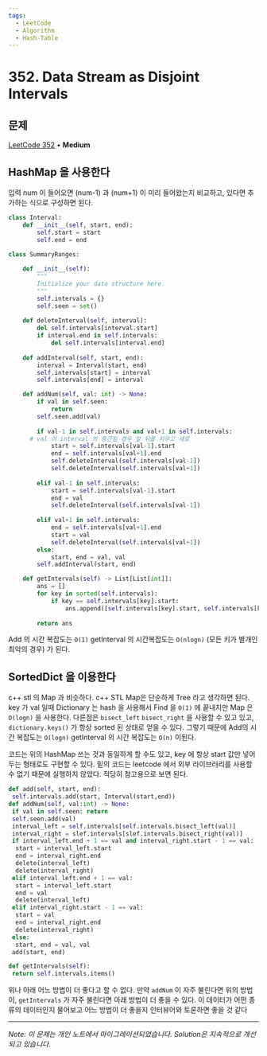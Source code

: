 ```yaml
---
tags:
  - LeetCode
  - Algorithm
  - Hash-Table
---
```


# 352. Data Stream as Disjoint Intervals

## 문제

[LeetCode 352](https://leetcode.com/problems/data-stream-as-disjoint-intervals/) • **Medium**

## HashMap 을 사용한다

입력 num 이 들어오면 (num-1) 과 (num+1) 이 미리 들어왔는지 비교하고, 있다면 추가하는 식으로 구성하면 된다.

```python
class Interval:
    def __init__(self, start, end):
        self.start = start
        self.end = end
        
class SummaryRanges:

    def __init__(self):
        """
        Initialize your data structure here.
        """
        self.intervals = {}
        self.seen = set()
    
    def deleteInterval(self, interval):
        del self.intervals[interval.start]
        if interval.end in self.intervals:
            del self.intervals[interval.end]
    
    def addInterval(self, start, end):
        interval = Interval(start, end)
        self.intervals[start] = interval
        self.intervals[end] = interval

    def addNum(self, val: int) -> None:
        if val in self.seen:
            return
        self.seen.add(val)
        
        if val-1 in self.intervals and val+1 in self.intervals:
      # val 이 interval 의 중간일 경우 앞 뒤를 지우고 새로
            start = self.intervals[val-1].start
            end = self.intervals[val+1].end
            self.deleteInterval(self.intervals[val-1])
            self.deleteInterval(self.intervals[val+1])
            
        elif val-1 in self.intervals:
            start = self.intervals[val-1].start
            end = val
            self.deleteInterval(self.intervals[val-1])
            
        elif val+1 in self.intervals:
            end = self.intervals[val+1].end
            start = val
            self.deleteInterval(self.intervals[val+1])
        else:
            start, end = val, val
        self.addInterval(start, end)

    def getIntervals(self) -> List[List[int]]:
        ans = []
        for key in sorted(self.intervals):
            if key == self.intervals[key].start:
                ans.append([self.intervals[key].start, self.intervals[key].end])
            
        return ans
```

Add 의 시간 복잡도는 `O(1)` getInterval 의 시간복잡도는 `O(nlogn)` (모든 키가 별개인 최악의 경우) 가 된다.

## SortedDict 을 이용한다

c++ stl 의 Map 과 비슷하다. c++ STL Map은 단순하게 Tree 라고 생각하면 된다. key 가 val 일때 Dictionary 는 hash 을 사용해서 Find 을 `O(1)` 에 끝내지만 Map 은 `O(logn)` 을 사용한다. 다른점은 `bisect_left` `bisect_right` 을 사용할 수 있고 있고, `dictionary.keys()` 가 항상 sorted 된 상태로 얻을 수 있다. 그렇기 때문에 Add의 시간 복잡도는 `O(logn)` getInterval 의 시간 복잡도는 `O(n)` 이된다.

코드는 위의 HashMap 쓰는 것과 동일하게 할 수도 있고, key 에 항상 start 값만 넣어두는 형태로도 구현할 수 있다. 밑의 코드는 leetcode 에서 외부 라이브러리를 사용할 수 없기 때문에 실행하지 않았다. 적당히 참고용으로 보면 된다.

```python
def add(self, start, end):
 self.intervals.add(start, Interval(start,end))
def addNum(self, val:int) -> None:
 if val in self.seen: return
 self.seen.add(val)
 interval_left = self.intervals[self.intervals.bisect_left(val)]
 interval_right = slef.intervals[slef.intervals.bisect_right(val)]
 if interval_left.end + 1 == val and interval_right.start - 1 == val:
  start = interval_left.start
  end = interval_right.end
  delete(interval_left)
  delete(interval_right)
 elif interval_left.end + 1 == val:
  start = interval_left.start
  end = val
  delete(interval_left)
 elif interval_right.start - 1 == val:
  start = val
  end = interval_right.end
  delete(interval_right)
 else:
  start, end = val, val
 add(start, end)

def getIntervals(self):
 return self.intervals.items()
```

위나 아래 어느 방법이 더 좋다고 할 수 없다. 만약 `addNum` 이 자주 불린다면 위의 방법이, `getIntervals` 가 자주 불린다면 아래 방법이 더 좋을 수 있다. 이 데이터가 어떤 종류의 데이터인지 물어보고 어느 방법이 더 좋을지 인터뷰어와 토론하면 좋을 것 같다

---

*Note: 이 문제는 개인 노트에서 마이그레이션되었습니다. Solution은 지속적으로 개선되고 있습니다.*
